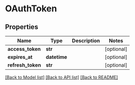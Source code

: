 # OAuthToken

## Properties
Name | Type | Description | Notes
------------ | ------------- | ------------- | -------------
**access_token** | **str** |  | [optional] 
**expires_at** | **datetime** |  | [optional] 
**refresh_token** | **str** |  | [optional] 

[[Back to Model list]](../README.md#documentation-for-models) [[Back to API list]](../README.md#documentation-for-api-endpoints) [[Back to README]](../README.md)


